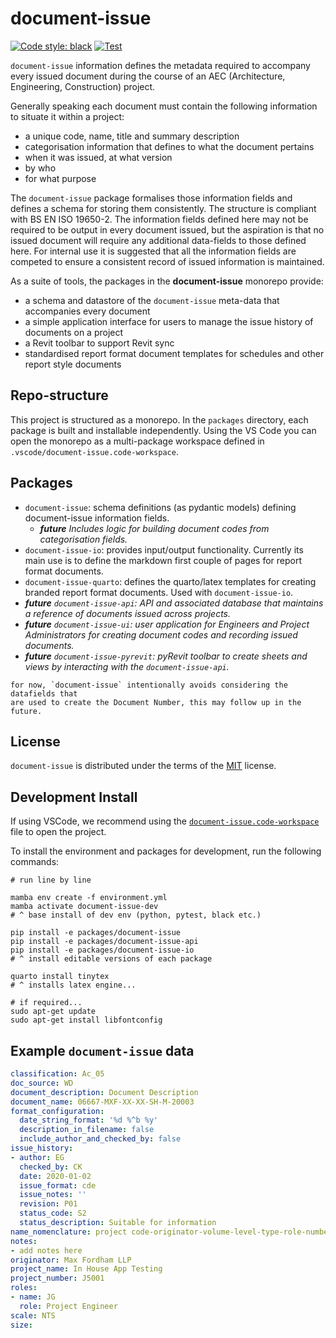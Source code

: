 # document-issue

[![Code style: black](https://img.shields.io/badge/code%20style-black-000000.svg)](https://github.com/psf/black)
[![Test](https://github.com/maxfordham/document-issue/actions/workflows/test-python-package.yml/badge.svg)](https://github.com/maxfordham/document-issue/actions/workflows/test-python-package.yml)

`document-issue` information defines the metadata required to accompany every issued document during the course of
an AEC (Architecture, Engineering, Construction) project.

Generally speaking each document must contain the following information to situate it within a project:

- a unique code, name, title and summary description
- categorisation information that defines to what the document pertains
- when it was issued, at what version
- by who
- for what purpose

The `document-issue` package formalises those information fields and
defines a schema for storing them consistently. The structure is compliant
with BS EN ISO 19650-2. The information fields defined here may not be required to be
output in every document issued, but the aspiration is that no issued document
will require any additional data-fields to those defined here. For internal use it
is suggested that all the information fields are competed to ensure a consistent
record of issued information is maintained.

As a suite of tools, the packages in the **document-issue** monorepo provide:

- a schema and datastore of the `document-issue` meta-data that accompanies every document
- a simple application interface for users to manage the issue history of documents on a project
- a Revit toolbar to support Revit sync
- standardised report format document templates for schedules and other report style documents

## Repo-structure

This project is structured as a monorepo. In the `packages` directory, each package is built and installable independently. Using the VS Code you can open the monorepo as a multi-package workspace defined in `.vscode/document-issue.code-workspace`.

## Packages

- `document-issue`: schema definitions (as pydantic models) defining document-issue information fields.
  - ***future*** *Includes logic for building document codes from categorisation fields.*
- `document-issue-io`: provides input/output functionality. Currently its main use is to define the markdown first couple of pages for report format documents.
- `document-issue-quarto`: defines the quarto/latex templates for creating branded report format documents. Used with `document-issue-io`.
- ***future*** *`document-issue-api`: API and associated database that maintains a reference of documents issued across projects.*
- ***future*** *`document-issue-ui`: user application for Engineers and Project Administrators for creating document codes and recording issued documents.*
- ***future*** *`document-issue-pyrevit`: pyRevit toolbar to create sheets and views by interacting with the `document-issue-api`.*


```{Note}
for now, `document-issue` intentionally avoids considering the datafields that
are used to create the Document Number, this may follow up in the future.
```

## License

`document-issue` is distributed under the terms of the [MIT](https://spdx.org/licenses/MIT.html) license.


## Development Install

If using VSCode, we recommend using the [`document-issue.code-workspace`](./.vscode/document-issue.code-workspace) file to open the project.

To install the environment and packages for development, run the following commands:
```console
# run line by line

mamba env create -f environment.yml
mamba activate document-issue-dev
# ^ base install of dev env (python, pytest, black etc.)

pip install -e packages/document-issue 
pip install -e packages/document-issue-api 
pip install -e packages/document-issue-io 
# ^ install editable versions of each package

quarto install tinytex
# ^ installs latex engine...

# if required... 
sudo apt-get update
sudo apt-get install libfontconfig
```

## Example `document-issue` data

```yaml
classification: Ac_05
doc_source: WD
document_description: Document Description
document_name: 06667-MXF-XX-XX-SH-M-20003
format_configuration:
  date_string_format: '%d %^b %y'
  description_in_filename: false
  include_author_and_checked_by: false
issue_history:
- author: EG
  checked_by: CK
  date: 2020-01-02
  issue_format: cde
  issue_notes: ''
  revision: P01
  status_code: S2
  status_description: Suitable for information
name_nomenclature: project code-originator-volume-level-type-role-number
notes:
- add notes here
originator: Max Fordham LLP
project_name: In House App Testing
project_number: J5001
roles:
- name: JG
  role: Project Engineer
scale: NTS
size: 
```
